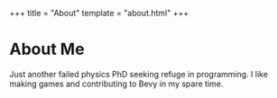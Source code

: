 +++
title = "About"
template = "about.html"
+++

# About Me

Just another failed physics PhD seeking refuge in programming. I like making games and contributing to Bevy in my spare time.